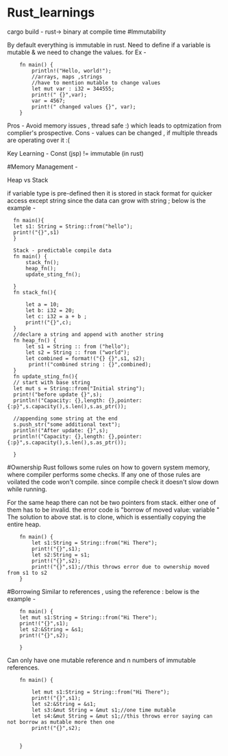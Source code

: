 # Rust_learnings
cargo build - rust-> binary at compile time 
#Immutability 

By default everything is immutable in rust. Need to define if a variable is mutable & we need to change the values. for Ex - 

        fn main() {
            println!("Hello, world!");
            //arrays, maps ,strings 
            //have to mention mutable to change values 
            let mut var : i32 = 344555;
            print!(" {}",var);
            var = 4567;
            print!(" changed values {}", var);
        }
Pros - Avoid memory issues , thread safe :) which leads to optmization from complier's prospective.
Cons - values can be changed , if multiple threads are operating over it :(

Key Learning - Const (jsp)  != immutable (in rust) 

#Memory Management - 

Heap vs Stack 

if variable type is pre-defined then it is stored in stack format for quicker access except string since the data can grow with string ; below is the example - 

      fn main(){ 
      let s1: String = String::from("hello");
      print!("{}",s1)
      }
      
      Stack - predictable compile data   
      fn main() {
          stack_fn();
          heap_fn();
          update_sting_fn();
          
      }
      fn stack_fn(){
      
          let a = 10;
          let b: i32 = 20;
          let c: i32 = a + b ;
          print!("{}",c);
      }
      //declare a string and append with another string 
      fn heap_fn() {
          let s1 = String :: from ("hello");
          let s2 = String :: from ("world");
          let combined = format!("{} {}",s1, s2);
           print!("combined string : {}",combined);
      }
      fn update_sting_fn(){
      // start with base string 
      let mut s = String::from("Initial string");
      print!("before update {}",s);
      println!("Capacity: {},length: {},pointer: {:p}",s.capacity(),s.len(),s.as_ptr());
      
      //appending some string at the end
      s.push_str("some additional text");
      println!("After update: {}",s);
      println!("Capacity: {},length: {},pointer: {:p}",s.capacity(),s.len(),s.as_ptr());
      
      }

#Ownership 
Rust follows some rules on how to govern system memory, where compiler performs some checks. If any one of those rules are voilated the code won't compile. since compile check it doesn't slow down while running.

For the same heap there can not be two pointers from stack. either one of them has to be invalid. the error code is "borrow of moved value: variable "
The solution to above stat. is to clone, which is essentially copying the entire heap.

        fn main() {
            let s1:String = String::from("Hi There");
            print!("{}",s1);
            let s2:String = s1;
            print!("{}",s2);
            print!("{}",s1);//this throws error due to ownership moved from s1 to s2
        }


#Borrowing 
Similar to references , using the reference : below is the example - 
       
        fn main() {   
        let mut s1:String = String::from("Hi There");
        print!("{}",s1);
        let s2:&String = &s1;
        print!("{}",s2);
        
        }

Can only have one mutable reference and n numbers of immutable references. 


        fn main() {
            
            let mut s1:String = String::from("Hi There");
            print!("{}",s1);
            let s2:&String = &s1;
            let s3:&mut String = &mut s1;//one time mutable 
            let s4:&mut String = &mut s1;//this throws error saying can not borrow as mutable more then one
            print!("{}",s2);
            
           
        }


      
